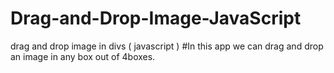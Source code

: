# Drag-and-Drop-Image-JavaScript
drag and drop image in divs ( javascript )
#In this app we can drag and drop an image in any box out of 4boxes.
